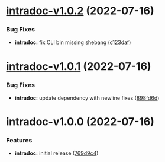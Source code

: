 # [intradoc-v1.0.2](https://github.com/intradoc/intradoc/compare/intradoc-v1.0.1...intradoc-v1.0.2) (2022-07-16)


### Bug Fixes

* **intradoc:** fix CLI bin missing shebang ([c123daf](https://github.com/intradoc/intradoc/commit/c123daf402c13821fd7e34b87aba431e8d6ad260))

# [intradoc-v1.0.1](https://github.com/intradoc/intradoc/compare/intradoc-v1.0.0...intradoc-v1.0.1) (2022-07-16)


### Bug Fixes

* **intradoc:** update dependency with newline fixes ([898fd6d](https://github.com/intradoc/intradoc/commit/898fd6d8292c5a2e9cebecd4c29e3bbd987b9b1f))

# intradoc-v1.0.0 (2022-07-16)


### Features

* **intradoc:** initial release ([769d9c4](https://github.com/intradoc/intradoc/commit/769d9c49377814fcfcd215f930b124e89b115f9d))
